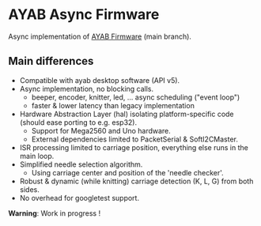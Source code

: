 # AYAB Async Firmware
Async implementation of [AYAB Firmware](https://github.com/AllYarnsAreBeautiful/ayab-firmware) (main branch).
## Main differences
- Compatible with ayab desktop software (API v5).
- Async implementation, no blocking calls.
   - beeper, encoder, knitter, led, ... async scheduling ("event loop")
   - faster & lower latency than legacy implementation
- Hardware Abstraction Layer (hal) isolating platform-specific code (should ease porting to e.g. esp32).
   - Support for Mega2560 and Uno hardware.
   - External dependencies limited to PacketSerial & SoftI2CMaster.
- ISR processing limited to carriage position, everything else runs in the main loop.
- Simplified needle selection algorithm.
   - Using carriage center and position of the 'needle checker'.
- Robust & dynamic (while knitting) carriage detection (K, L, G) from both sides.
- No overhead for googletest support.

**Warning**: Work in progress !